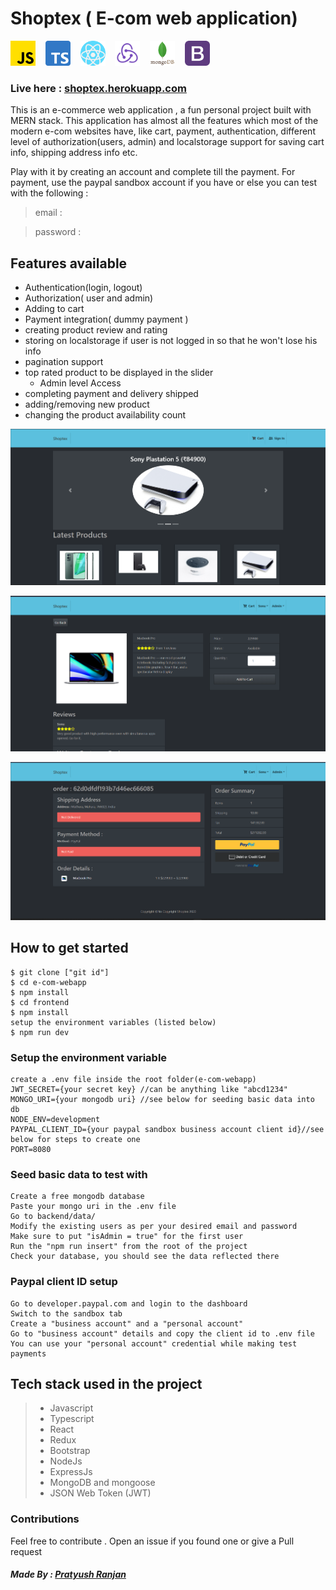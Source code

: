 # Shoptex ( E-com web application)

<img src="./images/js.png" alt="javascript" width="40"/>&nbsp;&nbsp;&nbsp;
<img src="./images/typescript.png" alt="typescript" width="40"/>&nbsp;&nbsp;&nbsp;
<img src="./images/react.png" alt="react" width="40"/>&nbsp;&nbsp;&nbsp;
<img src="./images/redux.png" alt="redux" width="40"/>&nbsp;&nbsp;&nbsp;
<img src="./images/mongodb.png" alt="mongodb" width="40"/>&nbsp;&nbsp;&nbsp;
<img src="./images/bootstrap.png" alt="bootstrap" width="40"/>&nbsp;&nbsp;&nbsp;

### Live here : [shoptex.herokuapp.com](https://shoptex.herokuapp.com/)

This is an e-commerce web application , a fun personal project built with MERN stack. This application has almost all the features which most of the modern e-com websites have, like cart, payment, authentication, different level of authorization(users, admin) and localstorage support for saving cart info, shipping address info etc.

Play with it by creating an account and complete till the payment.
For payment, use the paypal sandbox account if you have or else you can test with the following :

> email :

> password :

## Features available

-  Authentication(login, logout)
-  Authorization( user and admin)
-  Adding to cart
-  Payment integration( dummy payment )
-  creating product review and rating
-  storing on localstorage if user is not logged in so that he won't lose his info
-  pagination support
-  top rated product to be displayed in the slider
   -  Admin level Access
-  completing payment and delivery shipped
-  adding/removing new product
-  changing the product availability count

![Homepage](./images/HomePage.png)

![Product details](./images/ProductDetails.png)

![Cart](./images/Cart.png)

## How to get started

```
$ git clone ["git id"]
$ cd e-com-webapp
$ npm install
$ cd frontend
$ npm install
setup the environment variables (listed below)
$ npm run dev
```

### Setup the environment variable

```
create a .env file inside the root folder(e-com-webapp)
JWT_SECRET={your secret key} //can be anything like "abcd1234"
MONGO_URI={your mongodb uri} //see below for seeding basic data into db
NODE_ENV=development
PAYPAL_CLIENT_ID={your paypal sandbox business account client id}//see below for steps to create one
PORT=8080
```

### Seed basic data to test with

```
Create a free mongodb database
Paste your mongo uri in the .env file
Go to backend/data/
Modify the existing users as per your desired email and password
Make sure to put "isAdmin = true" for the first user
Run the "npm run insert" from the root of the project
Check your database, you should see the data reflected there
```

### Paypal client ID setup

```
Go to developer.paypal.com and login to the dashboard
Switch to the sandbox tab
Create a "business account" and a "personal account"
Go to "business account" details and copy the client id to .env file
You can use your "personal account" credential while making test payments
```

## Tech stack used in the project

> -  Javascript
> -  Typescript
> -  React
> -  Redux
> -  Bootstrap
> -  NodeJs
> -  ExpressJs
> -  MongoDB and mongoose
> -  JSON Web Token (JWT)

### Contributions

Feel free to contribute . Open an issue if you found one or give a Pull request

##### Made By : [Pratyush Ranjan](pratyush.work)

